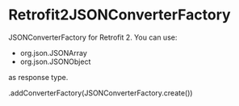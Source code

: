 # Retrofit2JSONConverterFactory
JSONConverterFactory for Retrofit 2.
You can use: 
- org.json.JSONArray
- org.json.JSONObject

as response type.

.addConverterFactory(JSONConverterFactory.create())
